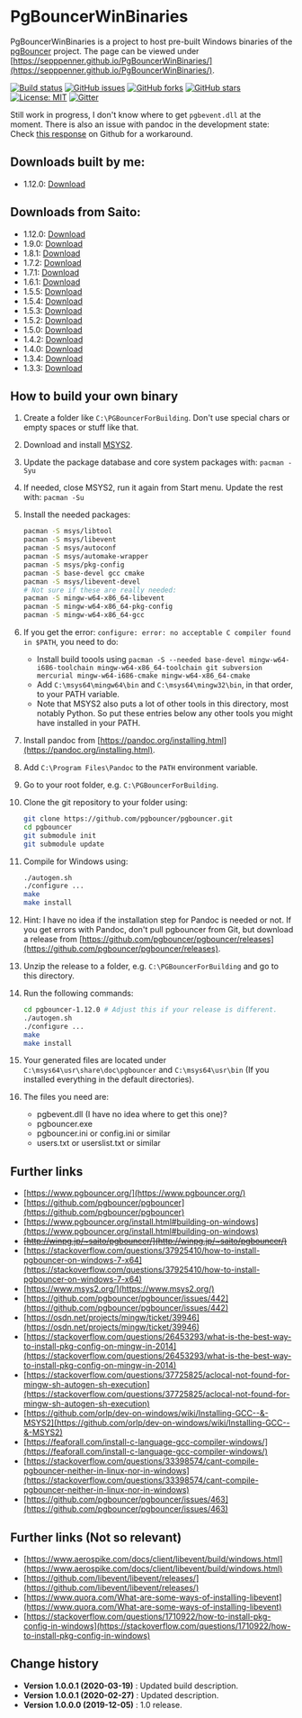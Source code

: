 PgBouncerWinBinaries
====================================

PgBouncerWinBinaries is a project to host pre-built Windows binaries of the [pgBouncer](https://www.pgbouncer.org/) project.
The page can be viewed under [https://sepppenner.github.io/PgBouncerWinBinaries/](https://sepppenner.github.io/PgBouncerWinBinaries/).

[![Build status](https://ci.appveyor.com/api/projects/status/502wxfe78xcfihm9?svg=true)](https://ci.appveyor.com/project/SeppPenner/pgbouncerwinbinaries)
[![GitHub issues](https://img.shields.io/github/issues/SeppPenner/PgBouncerWinBinaries.svg)](https://github.com/SeppPenner/PgBouncerWinBinaries/issues)
[![GitHub forks](https://img.shields.io/github/forks/SeppPenner/PgBouncerWinBinaries.svg)](https://github.com/SeppPenner/PgBouncerWinBinaries/network)
[![GitHub stars](https://img.shields.io/github/stars/SeppPenner/PgBouncerWinBinaries.svg)](https://github.com/SeppPenner/PgBouncerWinBinaries/stargazers)
[![License: MIT](https://img.shields.io/badge/License-MIT-blue.svg)](https://raw.githubusercontent.com/SeppPenner/PgBouncerWinBinaries/master/License.txt)
[![Gitter](https://badges.gitter.im/PgBouncerWinBinaries/community.svg)](https://gitter.im/PgBouncerWinBinaries/community?utm_source=badge&utm_medium=badge&utm_campaign=pr-badge)

Still work in progress, I don't know where to get `pgbevent.dll` at the moment. There is also an issue with pandoc in the development state: Check [this response](https://github.com/pgbouncer/pgbouncer/issues/442#issuecomment-601126287) on Github for a workaround.

## Downloads built by me:
* 1.12.0: [Download](/Downloads/pgbouncer-1.12.0-win-x64.zip)

## Downloads from Saito:
* 1.12.0: [Download](/Downloads_Saito/pgbouncer-1.12.0-win-x64.zip)
* 1.9.0: [Download](/Downloads_Saito/pgbouncer-1.9.0-win32.zip)
* 1.8.1: [Download](/Downloads_Saito/pgbouncer-1.8.1-win32.zip)
* 1.7.2: [Download](/Downloads_Saito/pgbouncer-1.7.2-win32.zip)
* 1.7.1: [Download](/Downloads_Saito/pgbouncer-1.7.1-win32.zip)
* 1.6.1: [Download](/Downloads_Saito/pgbouncer-1.6.1-win32.zip)
* 1.5.5: [Download](/Downloads_Saito/pgbouncer-1.5.5-win32.zip)
* 1.5.4: [Download](/Downloads_Saito/pgbouncer-1.5.4-win32.zip)
* 1.5.3: [Download](/Downloads_Saito/pgbouncer-1.5.3-win32.zip)
* 1.5.2: [Download](/Downloads_Saito/pgbouncer-1.5.2-win32.zip)
* 1.5.0: [Download](/Downloads_Saito/pgbouncer-1.5-win32.zip)
* 1.4.2: [Download](/Downloads_Saito/pgbouncer-1.4.2-win32.zip)
* 1.4.0: [Download](/Downloads_Saito/pgbouncer-1.4-win32.zip)
* 1.3.4: [Download](/Downloads_Saito/pgbouncer-1.3.4-win32.zip)
* 1.3.3: [Download](/Downloads_Saito/pgbouncer-1.3.3-win32.zip)

## How to build your own binary
1. Create a folder like `C:\PGBouncerForBuilding`. Don't use special chars or empty spaces or stuff like that.
2. Download and install [MSYS2](https://www.msys2.org/).
3. Update the package database and core system packages with: `pacman -Syu`
4. If needed, close MSYS2, run it again from Start menu. Update the rest with: `pacman -Su`
5. Install the needed packages:

    ```bash
    pacman -S msys/libtool
	pacman -S msys/libevent
    pacman -S msys/autoconf
    pacman -S msys/automake-wrapper
	pacman -S msys/pkg-config
	pacman -S base-devel gcc cmake
	pacman -S msys/libevent-devel
	# Not sure if these are really needed:
	pacman -S mingw-w64-x86_64-libevent
    pacman -S mingw-w64-x86_64-pkg-config
    pacman -S mingw-w64-x86_64-gcc
    ```
	
6. If you get the error: `configure: error: no acceptable C compiler found in $PATH`, you need to do:
    * Install build toools using `pacman -S --needed base-devel mingw-w64-i686-toolchain mingw-w64-x86_64-toolchain git subversion mercurial mingw-w64-i686-cmake mingw-w64-x86_64-cmake`
    * Add `C:\msys64\mingw64\bin` and `C:\msys64\mingw32\bin`, in that order, to your PATH variable.
	* Note that MSYS2 also puts a lot of other tools in this directory, most notably Python. So put these entries below any other tools you might have installed in your PATH.

7. Install pandoc from [https://pandoc.org/installing.html](https://pandoc.org/installing.html).
8. Add `C:\Program Files\Pandoc` to the `PATH` environment variable.
9. Go to your root folder, e.g. `C:\PGBouncerForBuilding`.
10. Clone the git repository to your folder using:

    ```bash
    git clone https://github.com/pgbouncer/pgbouncer.git
    cd pgbouncer
    git submodule init
    git submodule update
    ```

11. Compile for Windows using:

    ```bash
    ./autogen.sh
    ./configure ...
    make
    make install
    ```

12. Hint: I have no idea if the installation step for Pandoc is needed or not. If you get errors with Pandoc, don't pull pgbouncer from Git, but download a release from [https://github.com/pgbouncer/pgbouncer/releases](https://github.com/pgbouncer/pgbouncer/releases).
13. Unzip the release to a folder, e.g. `C:\PGBouncerForBuilding` and go to this directory.
14. Run the following commands:

    ```bash
	cd pgbouncer-1.12.0 # Adjust this if your release is different.
    ./autogen.sh
    ./configure ...
    make
    make install
    ```
15. Your generated files are located under `C:\msys64\usr\share\doc\pgbouncer` and `C:\msys64\usr\bin` (If you installed everything in the default directories).
16. The files you need are:
    * pgbevent.dll (I have no idea where to get this one)?
    * pgbouncer.exe
	* pgbouncer.ini or config.ini or similar
	* users.txt or userslist.txt or similar

## Further links
* [https://www.pgbouncer.org/](https://www.pgbouncer.org/)
* [https://github.com/pgbouncer/pgbouncer](https://github.com/pgbouncer/pgbouncer)
* [https://www.pgbouncer.org/install.html#building-on-windows](https://www.pgbouncer.org/install.html#building-on-windows)
* ~~[http://winpg.jp/~saito/pgbouncer/](http://winpg.jp/~saito/pgbouncer/)~~
* [https://stackoverflow.com/questions/37925410/how-to-install-pgbouncer-on-windows-7-x64](https://stackoverflow.com/questions/37925410/how-to-install-pgbouncer-on-windows-7-x64)
* [https://www.msys2.org/](https://www.msys2.org/)
* [https://github.com/pgbouncer/pgbouncer/issues/442](https://github.com/pgbouncer/pgbouncer/issues/442)
* [https://osdn.net/projects/mingw/ticket/39946](https://osdn.net/projects/mingw/ticket/39946)
* [https://stackoverflow.com/questions/26453293/what-is-the-best-way-to-install-pkg-config-on-mingw-in-2014](https://stackoverflow.com/questions/26453293/what-is-the-best-way-to-install-pkg-config-on-mingw-in-2014)
* [https://stackoverflow.com/questions/37725825/aclocal-not-found-for-mingw-sh-autogen-sh-execution](https://stackoverflow.com/questions/37725825/aclocal-not-found-for-mingw-sh-autogen-sh-execution)
* [https://github.com/orlp/dev-on-windows/wiki/Installing-GCC--&-MSYS2](https://github.com/orlp/dev-on-windows/wiki/Installing-GCC--&-MSYS2)
* [https://feaforall.com/install-c-language-gcc-compiler-windows/](https://feaforall.com/install-c-language-gcc-compiler-windows/)
* [https://stackoverflow.com/questions/33398574/cant-compile-pgbouncer-neither-in-linux-nor-in-windows](https://stackoverflow.com/questions/33398574/cant-compile-pgbouncer-neither-in-linux-nor-in-windows)
* [https://github.com/pgbouncer/pgbouncer/issues/463](https://github.com/pgbouncer/pgbouncer/issues/463)

## Further links (Not so relevant)
* [https://www.aerospike.com/docs/client/libevent/build/windows.html](https://www.aerospike.com/docs/client/libevent/build/windows.html)
* [https://github.com/libevent/libevent/releases/](https://github.com/libevent/libevent/releases/)
* [https://www.quora.com/What-are-some-ways-of-installing-libevent](https://www.quora.com/What-are-some-ways-of-installing-libevent)
* [https://stackoverflow.com/questions/1710922/how-to-install-pkg-config-in-windows](https://stackoverflow.com/questions/1710922/how-to-install-pkg-config-in-windows)

Change history
--------------

* **Version 1.0.0.1 (2020-03-19)** : Updated build description.
* **Version 1.0.0.1 (2020-02-27)** : Updated description.
* **Version 1.0.0.0 (2019-12-05)** : 1.0 release.
